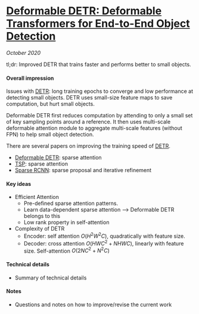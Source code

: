 # [Deformable DETR: Deformable Transformers for End-to-End Object Detection](https://arxiv.org/abs/2010.04159)

_October 2020_

tl;dr: Improved DETR that trains faster and performs better to small objects. 

#### Overall impression
Issues with [DETR](detr.md): long training epochs to converge and low performance at detecting small objects. DETR uses small-size feature maps to save computation, but hurt small objects. 

Deformable DETR first reduces computation by attending to only a small set of key sampling points around a reference. It then uses multi-scale deformable attention module to aggregate multi-scale features (without FPN) to help small object detection.

There are several papers on improving the training speed of [DETR](detr.md).

- [Deformable DETR](deformable_detr.md): sparse attention
- [TSP](tsp.md): sparse attention
- [Sparse RCNN](sparse_rcnn.md): sparse proposal and iterative refinement


#### Key ideas
- Efficient Attention
	- Pre-defined sparse attention patterns. 
	- Learn data-dependent sparse attention --> Deformable DETR belongs to this
	- Low rank property in self-attention
- Complexity of DETR
	- Encoder: self attention $O(H^2W^2C)$, quadratically with feature size.
	- Decoder: cross attention $O(HWC^2 + NHWC)$, linearly with feature size. Self-attention $O(2NC^2+N^2C)$

#### Technical details
- Summary of technical details

#### Notes
- Questions and notes on how to improve/revise the current work  

